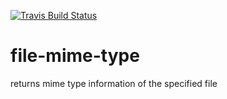 [![Travis Build
Status](https://img.shields.io/travis/indatawetrust/file-mime-type.svg)](https://travis-ci.org/indatawetrust/file-mime-type)

# file-mime-type
returns mime type information of the specified file
